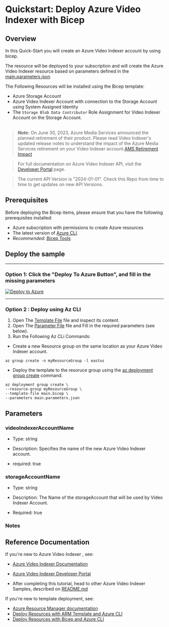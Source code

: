 
# Quickstart: Deploy Azure Video Indexer with Bicep

## Overview

In this Quick-Start you will create an Azure Video Indexer account by using bicep.

The resource will be deployed to your subscription and will create the Azure Video Indexer resource based on parameters defined in the [main.parameters.json](./main.parameters.json)

The Following Resources will be installed using the Bicep template:

- Azure Storage Account
- Azure Video Indexer Account with connection to the Storage Account using System Assigned Identity
- The `Storage Blob Data Contributor` Role Assignment for Video Indexer Account on the Storage Account.
<br></br>
> **_Note_:**
> On June 30, 2023, Azure Media Services announced the planned retirement of their product. Please read Video Indexer's updated release notes to understand the impact of the Azure Media Services retirement on your Video Indexer account.[AMS Retirement Impact](https://learn.microsoft.com/en-us/azure/azure-video-indexer/release-notes#june-2023)

> For full documentation on Azure Video Indexer API, visit the [Developer Portal](https://api-portal.videoindexer.ai/) page.

> The current API Version is "2024-01-01". Check this Repo from time to time to get updates on new API Versions.

## Prerequisites
Before deploying the Bicep items, please ensure that you have the following prerequisites installed:

- Azure subscription with permissions to create Azure resources
- The latest version of [Azure CLI](https://learn.microsoft.com/cli/azure/install-azure-cli). 
- *Recommended*: [Bicep Tools](https://learn.microsoft.com/en-us/azure/azure-resource-manager/bicep/install)

## Deploy the sample

----

### Option 1: Click the "Deploy To Azure Button", and fill in the missing parameters

[![Deploy to Azure](https://aka.ms/deploytoazurebutton)](https://portal.azure.com/#create/Microsoft.Template/uri/https%3A%2F%2Fraw.githubusercontent.com%2FAzure-Samples%2Fazure-video-indexer-samples%2Fmaster%2FDeploy-Samples%2Fbicep%main.template.json)

----

### Option 2 : Deploy using Az CLI

1. Open The [Template File](main.bicep) file and inspect its content.
2. Open The [Parameter File](main.parameters.json) file and Fill in the required parameters (see below).
3. Run the Following Az CLi Commands:

* Create a new Resource group on the same location as your Azure Video Indexer account.

```shell
az group create -n myResourceGroup -l eastus 
```

* Deploy the template to the resoruce group using the [az deployment group create](https://learn.microsoft.com/en-us/cli/azure/deployment/group?view=azure-cli-latest#az-deployment-group-create) command.

```shell
az deployment group create \
--resource-group myResourceGroup \
--template-file main.bicep \
--parameters main.parameters.json 
```

## Parameters

### videoIndexerAccountName


* Type: string

* Description: Specifies the name of the new Azure Video Indexer account.

* required: true


### storageAccountName

* Type: string

* Description: The Name of the storageAccount that will be used by Video Indexer Account.

* Required: true

### Notes

## Reference Documentation

If you're new to Azure Video Indexer , see:


* [Azure Video Indexer Documentation](https://aka.ms/vi-docs)
* [Azure Video Indexer Developer Portal](https://aka.ms/videoindexer-dev-portal)

* After completing this tutorial, head to other Azure Video Indexer Samples, described on [README.md](../../README.md)

If you're new to template deployment, see:

* [Azure Resource Manager documentation](https://docs.microsoft.com/azure/azure-resource-manager/)
* [Deploy Resources with ARM Template and Azure CLI](https://learn.microsoft.com/en-us/azure/azure-resource-manager/templates/deploy-cli)
* [Deploy Resources with Bicep and Azure CLI](https://docs.microsoft.com/en-us/azure/azure-resource-manager/bicep/deploy-cli)
